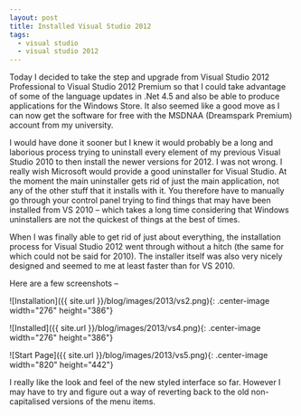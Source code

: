 ```yaml
---
layout: post
title: Installed Visual Studio 2012
tags:
  - visual studio
  - visual studio 2012
---
```

Today I decided to take the step and upgrade from Visual Studio 2012 Professional to Visual Studio 2012 Premium so that I could take advantage of some of the language updates in .Net 4.5 and also be able to produce applications for the Windows Store. It also seemed like a good move as I can now get the software for free with the MSDNAA (Dreamspark Premium) account from my university.

I would have done it sooner but I knew it would probably be a long and laborious process trying to uninstall every element of my previous Visual Studio 2010 to then install the newer versions for 2012. I was not wrong. I really wish Microsoft would provide a good uninstaller for Visual Studio. At the moment the main uninstaller gets rid of just the main application, not any of the other stuff that it installs with it. You therefore have to manually go through your control panel trying to find things that may have been installed from VS 2010 – which takes a long time considering that Windows uninstallers are not the quickest of things at the best of times.

When I was finally able to get rid of just about everything, the installation process for Visual Studio 2012 went through without a hitch (the same for which could not be said for 2010). The installer itself was also very nicely designed and seemed to me at least faster than for VS 2010.

Here are a few screenshots –

![Installation]({{ site.url }}/blog/images/2013/vs2.png){: .center-image width="276" height="386"}

![Installed]({{ site.url }}/blog/images/2013/vs4.png){: .center-image width="276" height="386"}

![Start Page]({{ site.url }}/blog/images/2013/vs5.png){: .center-image width="820" height="442"}

I really like the look and feel of the new styled interface so far. However I may have to try and figure out a way of reverting back to the old non-capitalised versions of the menu items.